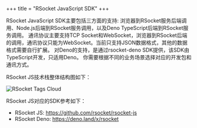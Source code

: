 +++
title = "RSocket JavaScript SDK"
+++

RSocket JavaScript SDK主要包括三方面的支持: 浏览器到RSocket服务后端调用、Node.js后端到RSocket服务调用，以及Deno TypeScript后端到RSocket服务调用。
通讯协议主要支持TCP Socket和WebSocket，浏览器到RSocket后端的调用，通讯协议只能为WebSocket。当前只支持JSON数据格式，其他的数据格式需要自行扩展。
对Deno的支持，是通过rsocket-deno SDK提供，该SDK由TypeScript开发，只适用Deno。
你需要根据不同的业务场景选择对应的开发包和通讯方式。

RSocket JS技术栈整体结构图如下：

![RSocket Tags Cloud](/images/language/rsocket-js-stack.png)

RSocket JS对应的SDK参考如下：

* RSocket JS: https://github.com/rsocket/rsocket-js
* RSocket Deno: https://deno.land/x/rsocket
